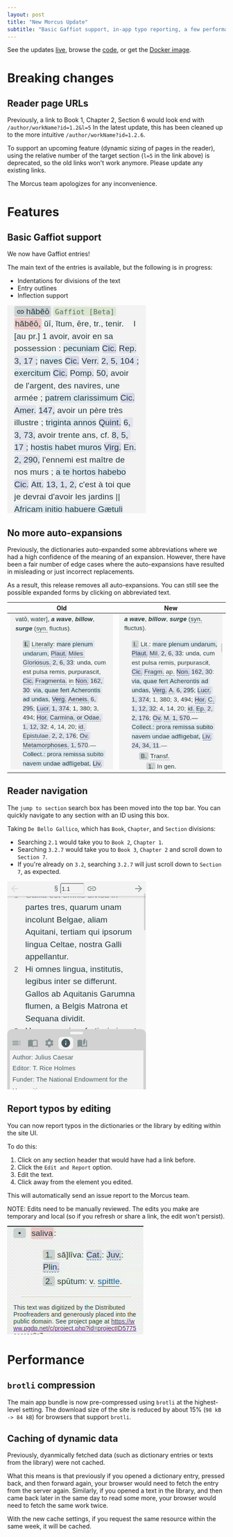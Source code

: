 ```yaml
---
layout: post
title: "New Morcus Update"
subtitle: "Basic Gaffiot support, in-app typo reporting, a few performance improvements, and more."
---
```


See the updates [live](https://morcus.net), browse the [code](https://github.com/nkprasad12/morcus-net/commit/5d698ef11a694a9f98cf56a62a343bbac18e5299), or get the [Docker image](https://github.com/nkprasad12/morcus-net/pkgs/container/morcus/356383154?tag=5d698ef11a694a9f98cf56a62a343bbac18e5299).

# Breaking changes

## Reader page URLs

Previously, a link to Book 1, Chapter 2, Section 6 would look end with `/author/workName?id=1.2&l=5`
In the latest update, this has been cleaned up to the more intuitive `/author/workName?id=1.2.6`.

To support an upcoming feature (dynamic sizing of pages in the reader), using the relative number of
the target section (`l=5` in the link above) is deprecated, so the old links won't work anymore. Please
update any existing links.

The Morcus team apologizes for any inconvenience.

# Features

## Basic Gaffiot support

We now have Gaffiot entries!

The main text of the entries is available, but the following is in progress:

- Indentations for divisions of the text
- Entry outlines
- Inflection support

![Example of a Gaffiot entry](/images/2024-02/gaffiot-beta.png)

## No more auto-expansions

Previously, the dictionaries auto-expanded some abbreviations where we had a high confidence of the meaning of an expansion.
However, there have been a fair number of edge cases where the auto-expansions have resulted in misleading or just incorrect
replacements.

As a result, this release removes all auto-expansions. You can still see the possible expanded forms by clicking on
abbreviated text.

| Old                                                                              | New                                                                                   |
| -------------------------------------------------------------------------------- | ------------------------------------------------------------------------------------- |
| ![Old screenshot with expansions.](/images/2024-02/old-dict-with-expansions.png) | ![New screenshow without expansions](/images/2024-02/new-dict-without-expansions.png) |

## Reader navigation

The `jump to section` search box has been moved into the top bar. You can quickly navigate to any section with an ID using this box.

Taking `De Bello Gallico`, which has `Book`, `Chapter`, and `Section` divisions:

- Searching `2.1` would take you to `Book 2`, `Chapter 1`.
- Searching `3.2.7` would take you to `Book 3`, `Chapter 2` and scroll down to `Section 7`.
- If you're already on `3.2`, searching `3.2.7` will just scroll down to `Section 7`, as expected.

![Screenshot showing the new search box](/images/2024-02/reader-search-box.png)

## Report typos by editing

You can now report typos in the dictionaries or the library by editing within the site UI.

To do this:

1. Click on any section header that would have had a link before.
2. Click the `Edit and Report` option.
3. Edit the text.
4. Click away from the element you edited.

This will automatically send an issue report to the Morcus team.

NOTE: Edits need to be manually reviewed. The edits you make are temporary and local (so if you refresh or share a link, the edit won't persist).

![GIF showing the new workflow](/images/2024-02/edit-typo-workflow.gif)

# Performance

## `brotli` compression

The main app bundle is now pre-compressed using `brotli` at the highest-level setting. The download size of the site is reduced by about 15% (`98 kB -> 84 kB`) for browsers that support `brotli`.

## Caching of dynamic data

Previously, dyanmically fetched data (such as dictionary entries or texts from the library) were not cached.

What this means is that previously if you opened a dictionary entry, pressed back, and then forward again, your browser would need
to fetch the entry from the server again. Similarly, if you opened a text in the library, and then came back later in the same day
to read some more, your browser would need to fetch the same work twice.

With the new cache settings, if you request the same resource within the same week, it will be cached.
